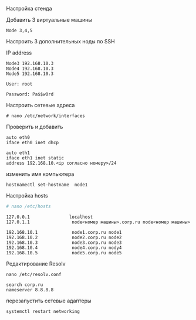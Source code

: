 Настройка стенда

Добавить 3 виртуальные машины


```
Node 3,4,5
```

Настроить 3 дополнительных ноды  по SSH 

IP address 
```
Node3 192.168.10.3
Node4 192.168.10.3
Node5 192.168.10.3
```
```
User: root

Password: Pa$$w0rd
```
Настроить сетевые адреса
```
# nano /etc/network/interfaces
```
Проверить и добавить

```
auto eth0
iface eth0 inet dhcp

auto eth1
iface eth1 inet static
address 192.168.10.<ip согласно номеру>/24

```

изменить имя компьютера
```
hostnamectl set-hostname  node1

```
Настройка hosts
```bash
# nano /etc/hosts
```
```
127.0.0.1               localhost
127.0.1.1                node<номер машины>.corp.ru node<номер машины>

192.168.10.1             node1.corp.ru node1
192.168.10.2             node2.corp.ru node2
192.168.10.3             node3.corp.ru node3
192.168.10.4             node4.corp.ru nodу4
192.168.10.5             node5.corp.ru node5

```

Редактирование Resolv
```
nano /etc/resolv.conf
```
```
search corp.ru
nameserver 8.8.8.8
```

перезапустить сетевые адаптеры
```
systemctl restart networking
```
